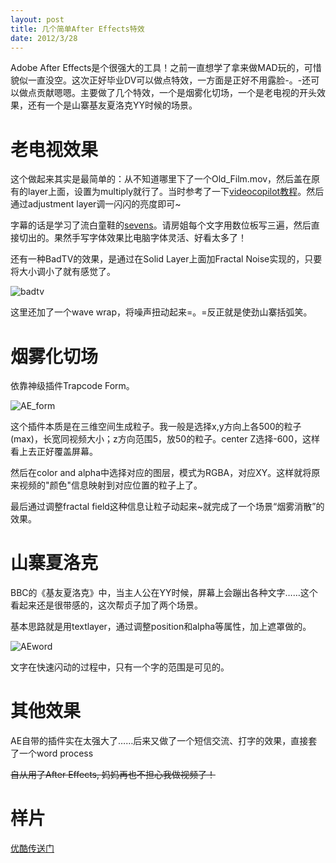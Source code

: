 ```yaml
---
layout: post
title: 几个简单After Effects特效
date: 2012/3/28
---
```


Adobe After Effects是个很强大的工具！之前一直想学了拿来做MAD玩的，可惜貌似一直没空。这次正好毕业DV可以做点特效，一方面是正好不用露脸-。-还可以做点贡献嗯嗯。主要做了几个特效，一个是烟雾化切场，一个是老电视的开头效果，还有一个是山寨基友夏洛克YY时候的场景。

<!--more-->

# 老电视效果

这个做起来其实是最简单的：从不知道哪里下了一个Old_Film.mov，然后盖在原有的layer上面，设置为multiply就行了。当时参考了一下[videocopilot教程](http://www.videocopilot.net/tutorials/old_film_look/)。然后通过adjustment layer调一闪闪的亮度即可~

字幕的话是学习了流白童鞋的[sevens](http://v.youku.com/v_show/id_XMzI0NDM5NzI4.html)。请房姐每个文字用数位板写三遍，然后直接切出的。果然手写字体效果比电脑字体灵活、好看太多了！

还有一种BadTV的效果，是通过在Solid Layer上面加Fractal Noise实现的，只要将大小调小了就有感觉了。

![badtv](/images/AE_badTV.png)

这里还加了一个wave wrap，将噪声扭动起来=。=反正就是使劲山寨括弧笑。

# 烟雾化切场

依靠神级插件Trapcode Form。

![AE_form](/images/AE_form.png)

这个插件本质是在三维空间生成粒子。我一般是选择x,y方向上各500的粒子(max)，长宽同视频大小；z方向范围5，放50的粒子。center Z选择-600，这样看上去正好覆盖屏幕。

然后在color and alpha中选择对应的图层，模式为RGBA，对应XY。这样就将原来视频的"颜色"信息映射到对应位置的粒子上了。

最后通过调整fractal field这种信息让粒子动起来~就完成了一个场景“烟雾消散”的效果。

# 山寨夏洛克

BBC的《基友夏洛克》中，当主人公在YY时候，屏幕上会蹦出各种文字……这个看起来还是很带感的，这次帮贞子加了两个场景。

基本思路就是用textlayer，通过调整position和alpha等属性，加上遮罩做的。

![AEword](/images/AE_word.png)

文字在快速闪动的过程中，只有一个字的范围是可见的。

# 其他效果

AE自带的插件实在太强大了……后来又做了一个短信交流、打字的效果，直接套了一个word process

<del>自从用了After Effects, 妈妈再也不担心我做视频了！</del>

# 样片

[优酷传送门](http://v.youku.com/v_show/id_XMzc0MTQyMjE2.html)